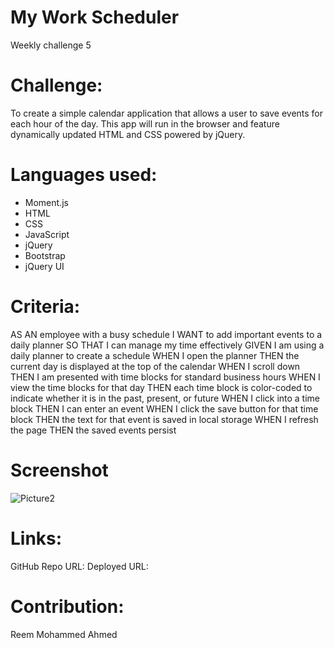 # My Work Scheduler
Weekly challenge 5

# Challenge:
To create a simple calendar application that allows a user to save events for each hour of the day. This app will run in the browser and feature dynamically updated HTML and CSS powered by jQuery.

# Languages used:
- Moment.js
- HTML
- CSS
- JavaScript
- jQuery
- Bootstrap
- jQuery UI

# Criteria:

AS AN employee with a busy schedule
I WANT to add important events to a daily planner
SO THAT I can manage my time effectively
GIVEN I am using a daily planner to create a schedule
WHEN I open the planner
THEN the current day is displayed at the top of the calendar
WHEN I scroll down
THEN I am presented with time blocks for standard business hours
WHEN I view the time blocks for that day
THEN each time block is color-coded to indicate whether it is in the past, present, or future
WHEN I click into a time block
THEN I can enter an event
WHEN I click the save button for that time block
THEN the text for that event is saved in local storage
WHEN I refresh the page
THEN the saved events persist

# Screenshot
![Picture2](https://user-images.githubusercontent.com/94458512/159155632-2e58353f-64e0-4629-9654-17192fcd4b68.png)


# Links:
GitHub Repo URL: 
Deployed URL: 

# Contribution:
Reem Mohammed Ahmed
